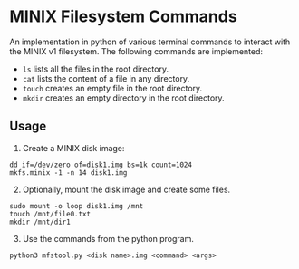 # MINIX Filesystem Commands
An implementation in python of various terminal commands to interact with the MINIX v1 filesystem. The following commands are implemented:  
- `ls` lists all the files in the root directory.  
- `cat` lists the content of a file in any directory.  
- `touch` creates an empty file in the root directory.  
- `mkdir` creates an empty directory in the root directory.

## Usage
1. Create a MINIX disk image:  
```
dd if=/dev/zero of=disk1.img bs=1k count=1024
mkfs.minix -1 -n 14 disk1.img
```
2. Optionally, mount the disk image and create some files.
```
sudo mount -o loop disk1.img /mnt
touch /mnt/file0.txt
mkdir /mnt/dir1
```
3. Use the commands from the python program.  
```
python3 mfstool.py <disk name>.img <command> <args>
```
